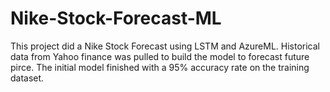 # Nike-Stock-Forecast-ML
This project did a Nike Stock Forecast using LSTM and AzureML. Historical data from Yahoo finance was pulled to build the model to forecast future pirce. The initial model finished with a 95% accuracy rate on the training dataset. 
